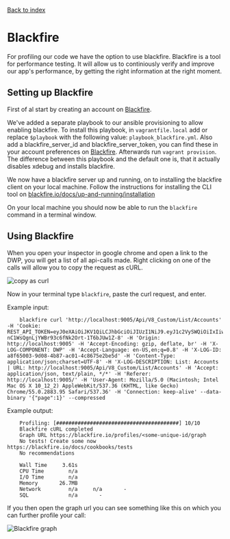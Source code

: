 [Back to index](../index.md)

# Blackfire

For profiling our code we have the option to use blackfire. Blackfire is a tool for performance testing.
It will allow us to continiously verify and improve our app's performance,
by getting the right information at the right moment.

## Setting up Blackfire

First of al start by creating an account on [Blackfire](http://blackfire.io).

We've added a separate playbook to our ansible provisioning to allow enabling blackfire.
To install this playbook, in `vagrantfile.local` add or replace `$playbook` with the following value:
`playbook_blackfire.yml`. Also add a blackfire_server_id and blackfire_server_token,
you can find these in your account preferences on [Blackfire](http://blackfire.io).
Afterwards run `vagrant provision`. The difference between this playbook and the default one is,
that it actually disables xdebug and installs blackfire.

We now have a blackfire server up and running, on to installing the blackfire client on your local machine.
Follow the instructions for installing the CLI tool on [blackfire.io/docs/up-and-running/installation](https://blackfire.io/docs/up-and-running/installation)

On your local machine you should now be able to run the `blackfire` command in a terminal window.

## Using Blackfire

When you open your inspector in google chrome and open a link to the DWP, you will get a list of all api-calls
made. Right clicking on one of the calls will allow you to copy the request as cURL.

![copy as curl](resources/images/copy_as_curl.png "Copy as curl")

Now in your terminal type `blackfire`, paste the curl request, and enter.

Example input:

```
    blackfire curl 'http://localhost:9005/Api/V8_Custom/List/Accounts' -H 'Cookie: REST_API_TOKEN=eyJ0eXAiOiJKV1QiLCJhbGciOiJIUzI1NiJ9.eyJ1c2VySWQiOiIxIiwiZXhwIjoxNDg0MzkxNjA5fQ.RArFj-nC1WsQgnLjYWBr93c6fNk2Ort-1T6bJUw1Z-8' -H 'Origin: http://localhost:9005' -H 'Accept-Encoding: gzip, deflate, br' -H 'X-LOG-COMPONENT: DWP' -H 'Accept-Language: en-US,en;q=0.8' -H 'X-LOG-ID: a8f65003-9d08-4b87-ac01-4c8675e2be5d' -H 'Content-Type: application/json;charset=UTF-8' -H 'X-LOG-DESCRIPTION: List: Accounts | URL: http://localhost:9005/Api/V8_Custom/List/Accounts' -H 'Accept: application/json, text/plain, */*' -H 'Referer: http://localhost:9005/' -H 'User-Agent: Mozilla/5.0 (Macintosh; Intel Mac OS X 10_12_2) AppleWebKit/537.36 (KHTML, like Gecko) Chrome/55.0.2883.95 Safari/537.36' -H 'Connection: keep-alive' --data-binary '{"page":1}' --compressed
```

Example output:

```
    Profiling: [########################################] 10/10
    Blackfire cURL completed
    Graph URL https://blackfire.io/profiles/<some-unique-id/graph
    No tests! Create some now https://blackfire.io/docs/cookbooks/tests
    No recommendations

    Wall Time     3.61s
    CPU Time        n/a
    I/O Time        n/a
    Memory       26.7MB
    Network         n/a     n/a       -
    SQL             n/a       -
```

If you then open the graph url you can see something like this on which you can further profile your call:

![Blackfire graph](resources/images/blackfire_graph.png "Blackfire graph")
